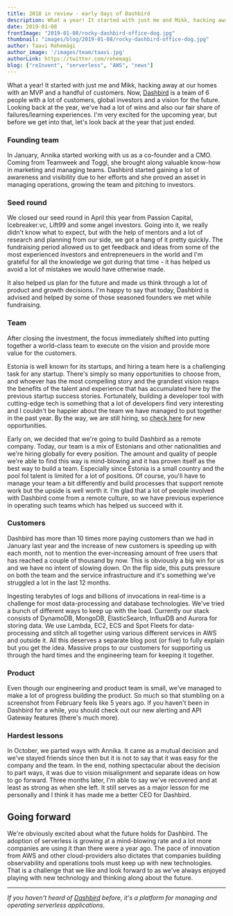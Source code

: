 ```yaml
---
title: 2018 in review - early days of Dashbird
description: What a year! It started with just me and Mikk, hacking away at our homes with an MVP and a handful of customers. Now, Dashbird is a team of 6 people with a lot of customers, global investors and a vision for the future.
date: 2019-01-08
frontImage: "2019-01-08/rocky-dashbird-office-dog.jpg"
thumbnail: "images/blog/2019-01-08/rocky-dashbird-office-dog.jpg"
author: Taavi Rehemägi
author_image: '/images/team/taavi.jpg'
authorLink: https://twitter.com/rehemagi
blog: ["reInvent", "serverless", "AWS", "news"]
---
```


What a year! It started with just me and Mikk, hacking away at our homes with an MVP and a handful of customers. Now, <a href='https://dashbird.io' target='_blank'>Dashbird</a> is a team of 6 people with a lot of customers, global investors and a vision for the future. Looking back at the year, we've had a lot of wins and also our fair share of failures/learning experiences. I'm very excited for the upcoming year, but before we get into that, let's look back at the year that just ended.

### Founding team
In January, Annika started working with us as a co-founder and a CMO. Coming from Teamweek and Toggl, she brought along valuable know-how in marketing and managing teams. Dashbird started gaining a lot of awareness and visibility due to her efforts and she proved an asset in managing operations, growing the team and pitching to investors.

### Seed round 

We closed our seed round in April this year from Passion Capital, Icebreaker.vc, Lift99 and some angel investors. Going into it, we really didn't know what to expect, but with the help of mentors and a lot of research and planning from our side, we got a hang of it pretty quickly. The fundraising period allowed us to get feedback and ideas from some of the most experienced investors and entrepreneuers in the world and I'm grateful for all the knowledge we got during that time - it
has helped us avoid a lot of mistakes we would have otherwise made. 

It also helped us plan for the future and made us think through a lot of product and growth decisions. I'm happy to say that today, Dashbird is advised and helped by some of those seasoned founders we met while fundraising. 

### Team

After closing the investment, the focus immediately shifted into putting together a world-class team to execute on the vision and provide more value for the customers.

Estonia is well known for its startups, and hiring a team here is a challenging task for any startup. There's simply so many opportunities to choose from, and whoever has the most compelling story and the grandest vision reaps the benefits of the talent and experience that has accumulated here by the previous startup success stories. Fortunately, building a developer tool with cutting-edge tech is something that a lot of developers find very interesting and I couldn't be happier about the team
we have managed to put together in the past year. By the way, we are still hiring, so <a href='https://dashbird.io/jobs' target='_blank'>check here</a> for new opportunities.

Early on, we decided that we're going to build Dashbird as a remote company. Today, our team is a mix of Estonians and other nationalities and we're hiring globally for every position. The amount and quality of people we're able to find this way is mind-blowing and it has proven itself as the best way to build a team. Especially since Estonia is a small country and the pool fol talent is limited for a lot of positions. Of course, you'll have to manage your team a bit differently and build processes that support remote work but the upside is well worth it. I'm glad that a lot of people involved with Dashbird come from a remote culture, so we have previous experience in operating such teams which has helped us succeed with it.

### Customers

Dashbird has more than 10 times more paying customers than we had in January last year and the increase of new customers is speeding up with each month, not to mention the ever-increasing amount of free users that has reached a couple of thousand by now. This is obviously a big win for us and we have no intent of slowing down. On the flip side, this puts pressure on both the team and the service infrastructure and it's something we've struggled a lot in the last 12 months.

Ingesting terabytes of logs and billions of invocations in real-time is a challenge for most data-processing and database technologies. We've tried a bunch of different ways to keep up with the load. Currently our stack consists of DynamoDB, MongoDB, ElasticSearch, InfluxDB and Aurora for storing data. We use Lambda, EC2, ECS and Spot Fleets for data-processing and stitch all together using various different services in AWS and outside it. All this deserves a separate blog post (or five) to fully explain but you get the idea. Massive props to our customers for supporting us through the hard times and the engineering team for keeping it together.

### Product

Even though our engineering and product team is small, we've managed to make a lot of progress building the product. So much so that stumbling on a screenshot from February feels like 5 years ago. If you haven't been in Dashbird for a while, you should check out our new alerting and API Gateway features (there's much more).

### Hardest lessons

In October, we parted ways with Annika. It came as a mutual decision and we've stayed friends since then but it is not to say that it was easy for the company and the team. In the end, nothing spectacular about the decision to part ways, it was due to vision misalignment and separate ideas on how to go forward. Three months later, I'm able to say we've recovered and at least as strong as when she left. It still serves as a major lesson for me personally and I think it has made me a better CEO for Dashbird.

## Going forward

We're obviously excited about what the future holds for Dashbird. The adoption of serverless is growing at a mind-blowing rate and a lot more companies are using it than there were a year ago. The pace of innovation from AWS and other cloud-providers also dictates that companies building observability and operations tools must keep up with new technologies. That is a challenge that we like and look forward to as we've always enjoyed playing with new technology and thinking along about the
future.

--- 

_If you haven't heard of <a href='https://dashbird.io'>Dashbird</a> before, it's a platform for managing and operating serverless applications._
